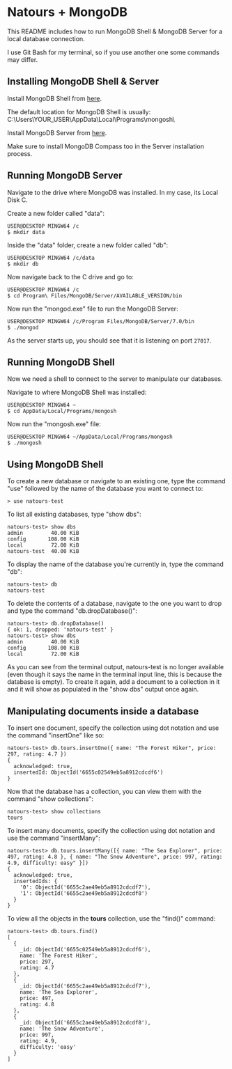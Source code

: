 # Natours + MongoDB

This README includes how to run MongoDB Shell & MongoDB Server for a local database connection.

I use Git Bash for my terminal, so if you use another one some commands may differ.

## Installing MongoDB Shell & Server

Install MongoDB Shell from [here](https://www.mongodb.com/try/download/shell).

The default location for MongoDB Shell is usually: C:\Users\YOUR_USER\AppData\Local\Programs\mongosh\

Install MongoDB Server from [here](https://www.mongodb.com/try/download/community).

Make sure to install MongoDB Compass too in the Server installation process.

## Running MongoDB Server

Navigate to the drive where MongoDB was installed. In my case, its Local Disk C.

Create a new folder called "data":

```
USER@DESKTOP MINGW64 /c
$ mkdir data
```

Inside the "data" folder, create a new folder called "db":

```
USER@DESKTOP MINGW64 /c/data
$ mkdir db
```

Now navigate back to the C drive and go to:

```
USER@DESKTOP MINGW64 /c
$ cd Program\ Files/MongoDB/Server/AVAILABLE_VERSION/bin
```

Now run the "mongod.exe" file to run the MongoDB Server:

```
USER@DESKTOP MINGW64 /c/Program Files/MongoDB/Server/7.0/bin
$ ./mongod
```

As the server starts up, you should see that it is listening on port `27017`.

## Running MongoDB Shell

Now we need a shell to connect to the server to manipulate our databases.

Navigate to where MongoDB Shell was installed:

```
USER@DESKTOP MINGW64 ~
$ cd AppData/Local/Programs/mongosh
```

Now run the "mongosh.exe" file:

```
USER@DESKTOP MINGW64 ~/AppData/Local/Programs/mongosh
$ ./mongosh
```

## Using MongoDB Shell

To create a new database or navigate to an existing one, type the command "use" followed by the name of the database you want to connect to:

```
> use natours-test
```

To list all existing databases, type "show dbs":

```
natours-test> show dbs
admin         40.00 KiB
config       108.00 KiB
local         72.00 KiB
natours-test  40.00 KiB
```

To display the name of the database you're currently in, type the command "db":

```
natours-test> db
natours-test
```

To delete the contents of a database, navigate to the one you want to drop and type the command "db.dropDatabase()":

```
natours-test> db.dropDatabase()
{ ok: 1, dropped: 'natours-test' }
natours-test> show dbs
admin         40.00 KiB
config       108.00 KiB
local         72.00 KiB
```

As you can see from the terminal output, natours-test is no longer available (even though it says the name in the terminal input line, this is because the database is empty). To create it again, add a document to a collection in it and it will show as populated in the "show dbs" output once again.

## Manipulating documents inside a database

To insert one document, specify the collection using dot notation and use the command "insertOne" like so:

```
natours-test> db.tours.insertOne({ name: "The Forest Hiker", price: 297, rating: 4.7 })
{
  acknowledged: true,
  insertedId: ObjectId('6655c02549eb5a8912cdcdf6')
}
```

Now that the database has a collection, you can view them with the command "show collections":

```
natours-test> show collections
tours
```

To insert many documents, specify the collection using dot notation and use the command "insertMany":

```
natours-test> db.tours.insertMany([{ name: "The Sea Explorer", price: 497, rating: 4.8 }, { name: "The Snow Adventure", price: 997, rating: 4.9, difficulty: easy" }])
{
  acknowledged: true,
  insertedIds: {
    '0': ObjectId('6655c2ae49eb5a8912cdcdf7'),
    '1': ObjectId('6655c2ae49eb5a8912cdcdf8')
  }
}
```

To view all the objects in the **tours** collection, use the "find()" command:

```
natours-test> db.tours.find()
[
  {
    _id: ObjectId('6655c02549eb5a8912cdcdf6'),
    name: 'The Forest Hiker',
    price: 297,
    rating: 4.7
  },
  {
    _id: ObjectId('6655c2ae49eb5a8912cdcdf7'),
    name: 'The Sea Explorer',
    price: 497,
    rating: 4.8
  },
  {
    _id: ObjectId('6655c2ae49eb5a8912cdcdf8'),
    name: 'The Snow Adventure',
    price: 997,
    rating: 4.9,
    difficulty: 'easy'
  }
]
```
